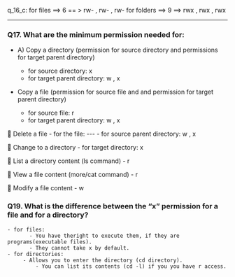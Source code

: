 q_16_c:
for files   ==> 6 == > rw- , rw- , rw-
for folders ==> 9 ==> rwx , rwx , rwx
    
--------------------------------------------------------------------------
### Q17. What are the minimum permission needed for:
- A) Copy a directory (permission for source directory and permissions for target parent directory)

	- for source directory: x
	- for target parent directory: w , x

- Copy a file (permission for source file and and permission for target parent
directory)

	- for source file: r
	- for target parent directory: w , x

 Delete a file
	- for the file: ---
	- for source parent directory: w , x
	
 Change to a directory
	-  for target directory: x
	
 List a directory content (ls command)
	- r 

 View a file content (more/cat command)
	- r

 Modify a file content
	- w
 
### Q19. What is the difference between the “x” permission for a file and for a directory?
	
	- for files:
	 	   - You have theright to execute them, if they are programs(executable files).
	 	   - They cannot take x by default.
	- for directories:
	   	 - Allows you to enter the directory (cd directory).
	    	 - You can list its contents (cd -l) if you you have r access. 


